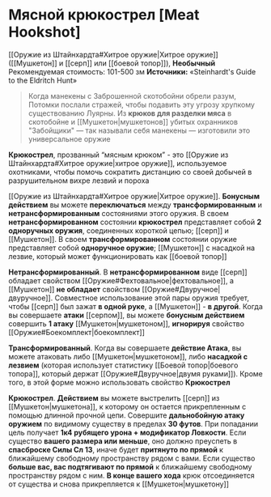 # Мясной крюкострел [Meat Hookshot]

[[Оружие из Штайнхардта#Хитрое оружие|Хитрое оружие]] ([[Мушкетон]] и [[серп]] или [[боевой топор]]), **Необычный**
Рекомендуемая стоимость: 101-500 зм
**Источники:** «Steinhardt's Guide to the Eldritch Hunt»

> Когда манекены с Заброшенной скотобойни обрели разум, Потомки послали стражей, чтобы подавить эту угрозу хрупкому существованию Луярны. Из **крюков для разделки мяса** в скотобойне и [[Мушкетон|мушкетонов]] убитых охранников "Забойщики" — так называли себя манекены — изготовили это универсальное оружие

**Крюкострел**, прозванный “мясным крюком” - это [[Оружие из Штайнхардта#Хитрое оружие|хитрое оружие]], используемое охотниками, чтобы помочь сократить дистанцию со своей добычей в разрушительном вихре лезвий и пороха

[[Оружие из Штайнхардта#Хитрое оружие|Хитрое оружие]]. **Бонусным действием** вы можете **переключаться** между **трансформированным** и **нетрансформированным** состояниями этого оружия. В своем **нетрансформированном** состоянии **крюкострел** представляет собой **2 одноручных оружия**, соединенных короткой цепью; [[серп]] и [[Мушкетон]]. В своем **трансформированном** состоянии оружие представляет собой **одноручное оружие**; [[Мушкетон]] с насадкой на лезвие, который может функционировать как [[боевой топор]]

**Нетрансформированный**. В **нетрансформированном** виде [[серп]] обладает свойством [[Оружие#Фехтовальное|фехтовальное]], а [[Мушкетон]] **не обладает** свойством [[Оружие#Двуручное|двуручное]]. Совместное использование этой пары оружия требует, чтобы [[серп]] был зажат **в одной руке**, а [[Мушкетон]] - **в другой**. Когда вы совершаете **атаки** [[серпом]], вы можете **бонусным действием** совершить **1 атаку** [[Мушкетон|мушкетоном]], **игнорируя** свойство [[Оружие#Боекомплект|боекомплект]]

**Трансформированный**. Когда вы совершаете **действие Атака**, вы можете атаковать либо [[Мушкетон|мушкетоном]], либо **насадкой с лезвием** (которая использует статистику [[Боевой топор|боевого топора]], который держат [[Оружие#Двуручное|двумя руками]]). Кроме того, в этой форме можно использовать свойство **Крюкострел**

**Крюкострел**. **Действием** вы можете выстрелить [[серп]] из [[Мушкетон|мушкетона]], к которому он остается прикрепленным с помощью длинной прочной цепи. Совершите **дальнобойную атаку оружием** по видимому существу в пределах **30 футов**. При попадании цель получает **1к4 рубящего урона + модификатор Ловкости**. Если существо **вашего размера или меньше**, оно должно преуспеть в **спасброске Силы Сл 13**, иначе будет **притянуто по прямой** к ближайшему свободному пространству рядом с вами. Если существо **больше вас, вас подтягивают по прямой** к ближайшему свободному пространству рядом с ним. **В конце вашего хода** крюк отсоединяется от существа и снова прикрепляется к [[Мушкетон|мушкетону]]